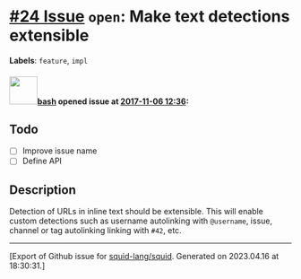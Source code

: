 # [\#24 Issue](https://github.com/squid-lang/squid/issues/24) `open`: Make text detections extensible
**Labels**: `feature`, `impl`


#### <img src="https://avatars.githubusercontent.com/u/4602612?u=15d59e17f4d269bcb853540b70baf7c5b3607241&v=4" width="50">[bash](https://github.com/bash) opened issue at [2017-11-06 12:36](https://github.com/squid-lang/squid/issues/24):

## Todo

- [ ] Improve issue name
- [ ] Define API

## Description

Detection of URLs in inline text should be extensible. This will enable custom detections such as username autolinking with `@username`, issue, channel or tag autolinking linking with `#42`, etc.




-------------------------------------------------------------------------------



[Export of Github issue for [squid-lang/squid](https://github.com/squid-lang/squid). Generated on 2023.04.16 at 18:30:31.]
